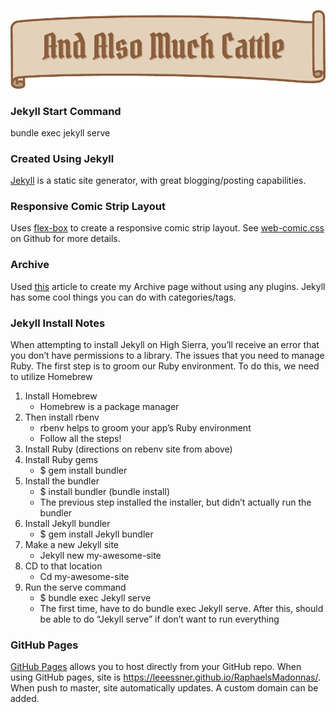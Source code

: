 ![# Raphaels Madonnas logo][logo]
### Jekyll Start Command
bundle exec jekyll serve

### Created Using Jekyll
[Jekyll] is a static site generator, with great blogging/posting capabilities.

### Responsive Comic Strip Layout
Uses [flex-box] to create a responsive comic strip layout. See [web-comic.css] on Github for more details.

### Archive
Used [this] article to create my Archive page without using any plugins.
Jekyll has some cool things you can do with categories/tags.

### Jekyll Install Notes 
When attempting to install Jekyll on High Sierra, you’ll receive an error that you don’t have permissions to a library. The issues that you need to manage Ruby. The first step is to groom our Ruby environment. To do this, we need to utilize Homebrew

1. Install Homebrew
    * Homebrew is a package manager
2. Then install rbenv
    * rbenv helps to groom your app’s Ruby environment
    * Follow all the steps!
3. Install Ruby (directions on rebenv site from above)
4. Install Ruby gems
    * $ gem install bundler
5. Install the bundler 
    * $ install bundler (bundle install)
    * The previous step installed the installer, but didn’t actually run the bundler
6. Install Jekyll bundler
    * $ gem install Jekyll bundler
7. Make a new Jekyll site
    * Jekyll new my-awesome-site
8. CD to that location
    * Cd my-awesome-site
9. Run the serve command
    * $ bundle exec Jekyll serve
    * The first time, have to do bundle exec Jekyll serve. After this, should be able to do “Jekyll serve” if don’t want to run everything
    
### GitHub Pages
[GitHub Pages] allows you to host directly from your GitHub repo. When using GitHub pages, site is https://leeessner.github.io/RaphaelsMadonnas/. When push to master, site automatically updates. A custom domain can be added.

[logo]:https://github.com/karlyanelson/andalsomuchcattle/blob/gh-pages/logo.png
[flex-box]:https://css-tricks.com/snippets/css/a-guide-to-flexbox/
[this]:https://codinfox.github.io/dev/2015/03/06/use-tags-and-categories-in-your-jekyll-based-github-pages/
[Jekyll]:http://jekyllrb.com
[web-comic.css]:https://github.com/karlyanelson/web-comic.css
[GitHub Pages]:https://pages.github.com/
